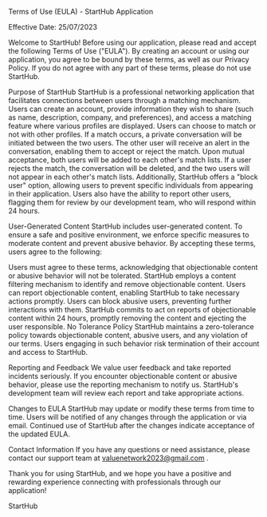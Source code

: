 
Terms of Use (EULA) - StartHub Application

Effective Date: 25/07/2023

Welcome to StartHub! Before using our application, please read and accept the following Terms of Use ("EULA"). By creating an account or using our application, you agree to be bound by these terms, as well as our Privacy Policy. If you do not agree with any part of these terms, please do not use StartHub.

Purpose of StartHub
StartHub is a professional networking application that facilitates connections between users through a matching mechanism. Users can create an account, provide information they wish to share (such as name, description, company, and preferences), and access a matching feature where various profiles are displayed. Users can choose to match or not with other profiles. If a match occurs, a private conversation will be initiated between the two users. The other user will receive an alert in the conversation, enabling them to accept or reject the match. Upon mutual acceptance, both users will be added to each other's match lists. If a user rejects the match, the conversation will be deleted, and the two users will not appear in each other's match lists. Additionally, StartHub offers a "block user" option, allowing users to prevent specific individuals from appearing in their application. Users also have the ability to report other users, flagging them for review by our development team, who will respond within 24 hours.

User-Generated Content
StartHub includes user-generated content. To ensure a safe and positive environment, we enforce specific measures to moderate content and prevent abusive behavior. By accepting these terms, users agree to the following:

Users must agree to these terms, acknowledging that objectionable content or abusive behavior will not be tolerated.
StartHub employs a content filtering mechanism to identify and remove objectionable content.
Users can report objectionable content, enabling StartHub to take necessary actions promptly.
Users can block abusive users, preventing further interactions with them.
StartHub commits to act on reports of objectionable content within 24 hours, promptly removing the content and ejecting the user responsible.
No Tolerance Policy
StartHub maintains a zero-tolerance policy towards objectionable content, abusive users, and any violation of our terms. Users engaging in such behavior risk termination of their account and access to StartHub.

Reporting and Feedback
We value user feedback and take reported incidents seriously. If you encounter objectionable content or abusive behavior, please use the reporting mechanism to notify us. StartHub's development team will review each report and take appropriate actions.

Changes to EULA
StartHub may update or modify these terms from time to time. Users will be notified of any changes through the application or via email. Continued use of StartHub after the changes indicate acceptance of the updated EULA.

Contact Information
If you have any questions or need assistance, please contact our support team at valuenetwork2023@gmail.com .

Thank you for using StartHub, and we hope you have a positive and rewarding experience connecting with professionals through our application!

StartHub





